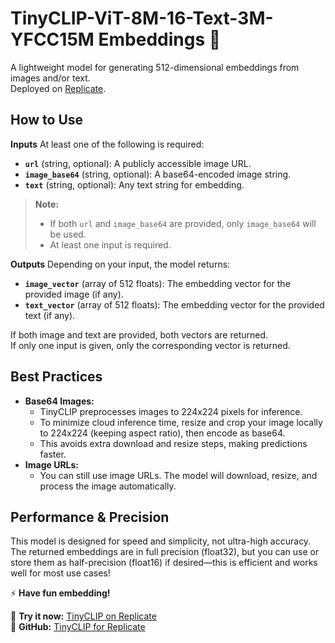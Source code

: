 # TinyCLIP-ViT-8M-16-Text-3M-YFCC15M Embeddings 🚀

A lightweight model for generating 512-dimensional embeddings from images and/or text.  
Deployed on [Replicate](https://replicate.com/negu63/tinyclip).

## How to Use

**Inputs**
At least one of the following is required:

- **`url`** (string, optional): A publicly accessible image URL.
- **`image_base64`** (string, optional): A base64-encoded image string.
- **`text`** (string, optional): Any text string for embedding.

> **Note:**
> - If both `url` and `image_base64` are provided, only `image_base64` will be used.
> - At least one input is required.

**Outputs**
Depending on your input, the model returns:

- **`image_vector`** (array of 512 floats): The embedding vector for the provided image (if any).
- **`text_vector`** (array of 512 floats): The embedding vector for the provided text (if any).

If both image and text are provided, both vectors are returned.  
If only one input is given, only the corresponding vector is returned.

## Best Practices

- **Base64 Images:**
    - TinyCLIP preprocesses images to 224x224 pixels for inference.
    - To minimize cloud inference time, resize and crop your image locally to 224x224 (keeping aspect ratio), then encode as base64.
    - This avoids extra download and resize steps, making predictions faster.
- **Image URLs:**
    - You can still use image URLs. The model will download, resize, and process the image automatically.


## Performance \& Precision

This model is designed for speed and simplicity, not ultra-high accuracy.  
The returned embeddings are in full precision (float32), but you can use or store them as half-precision (float16) if desired—this is efficient and works well for most use cases!

⚡ **Have fun embedding!**

🚀 **Try it now:** [TinyCLIP on Replicate](https://replicate.com/negu63/tinyclip)  
🔗 **GitHub:** [TinyCLIP for Replicate](https://github.com/negu63/tinyclip)
